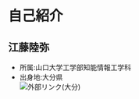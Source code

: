 # 自己紹介<br>
## 江藤陸弥<br>
* 所属:山口大学工学部知能情報工学科<br>
* 出身地:大分県<br>
![外部リンク(大分)](https://4.bp.blogspot.com/-sdgb1Lt4VTw/VUIHux7F4LI/AAAAAAAAtSo/F-k0FlVKN-Y/s800/8_kyuusyuu5_ooita.png)
